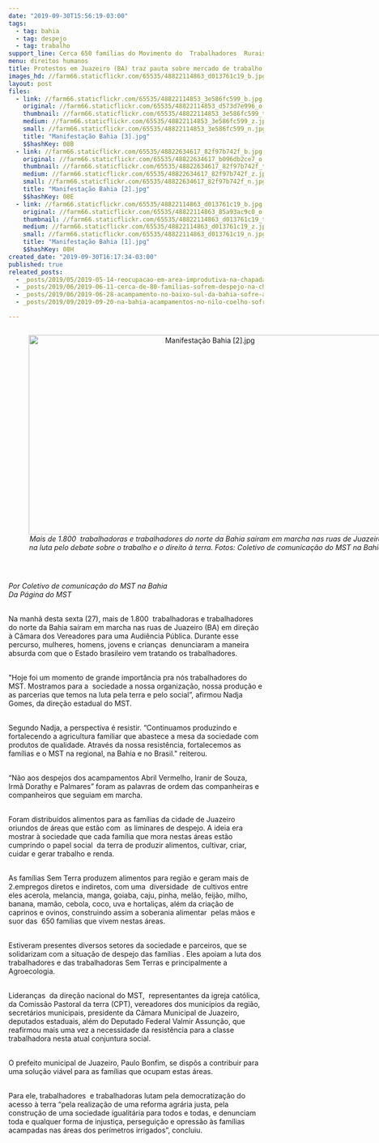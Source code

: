 ```yaml
---
date: "2019-09-30T15:56:19-03:00"
tags:
  - tag: bahia
  - tag: despejo
  - tag: trabalho
support_line: Cerca 650 famílias do Movimento do  Trabalhadores  Rurais Sem Terra (MST) ocupam desde 2012 áreas que antes eram improdutivas
menu: direitos humanos
title: Protestos em Juazeiro (BA) traz pauta sobre mercado de trabalho e direito à terra
images_hd: //farm66.staticflickr.com/65535/48822114863_d013761c19_b.jpg
layout: post
files:
  - link: //farm66.staticflickr.com/65535/48822114853_3e586fc599_b.jpg
    original: //farm66.staticflickr.com/65535/48822114853_d573d7e996_o.jpg
    thumbnail: //farm66.staticflickr.com/65535/48822114853_3e586fc599_t.jpg
    medium: //farm66.staticflickr.com/65535/48822114853_3e586fc599_z.jpg
    small: //farm66.staticflickr.com/65535/48822114853_3e586fc599_n.jpg
    title: "Manifestação Bahia [3].jpg"
    $$hashKey: 08B
  - link: //farm66.staticflickr.com/65535/48822634617_82f97b742f_b.jpg
    original: //farm66.staticflickr.com/65535/48822634617_b096db2ce7_o.jpg
    thumbnail: //farm66.staticflickr.com/65535/48822634617_82f97b742f_t.jpg
    medium: //farm66.staticflickr.com/65535/48822634617_82f97b742f_z.jpg
    small: //farm66.staticflickr.com/65535/48822634617_82f97b742f_n.jpg
    title: "Manifestação Bahia [2].jpg"
    $$hashKey: 08E
  - link: //farm66.staticflickr.com/65535/48822114863_d013761c19_b.jpg
    original: //farm66.staticflickr.com/65535/48822114863_85a93ac9c0_o.jpg
    thumbnail: //farm66.staticflickr.com/65535/48822114863_d013761c19_t.jpg
    medium: //farm66.staticflickr.com/65535/48822114863_d013761c19_z.jpg
    small: //farm66.staticflickr.com/65535/48822114863_d013761c19_n.jpg
    title: "Manifestação Bahia [1].jpg"
    $$hashKey: 08H
created_date: "2019-09-30T16:17:34-03:00"
published: true
releated_posts:
  - _posts/2019/05/2019-05-14-reocupacao-em-area-improdutiva-na-chapada-diamantina.md
  - _posts/2019/06/2019-06-11-cerca-de-80-familias-sofrem-despejo-na-chapada-diamantina.md
  - _posts/2019/06/2019-06-28-acampamento-no-baixo-sul-da-bahia-sofre-a-sua-terceira-reintegracao-de-posse.md
  - _posts/2019/09/2019-09-20-na-bahia-acampamentos-no-nilo-coelho-sofrem-ameaca-de-despejos.md

---
```

<div style="text-align:center">
<figure class="image" style="display:inline-block"><img alt="Manifestação Bahia [2].jpg" height="394" src="//farm66.staticflickr.com/65535/48822634617_82f97b742f_b.jpg" width="700" />
<figcaption><em>Mais de&nbsp;1.800&nbsp; trabalhadoras e trabalhadores do norte da Bahia sa&iacute;ram em marcha nas ruas de Juazeiro na luta pelo debate sobre o trabalho e o direito &agrave; terra. Fotos:&nbsp;Coletivo de comunica&ccedil;&atilde;o do MST na Bahia</em></figcaption>
</figure>
</div>

<p>&nbsp;</p>

<p><em>Por Coletivo de comunica&ccedil;&atilde;o do MST na Bahia<br />
Da P&aacute;gina do MST</em><br />
&nbsp;</p>

<p>Na manh&atilde; desta sexta (27), mais de 1.800&nbsp; trabalhadoras e trabalhadores do norte da Bahia sa&iacute;ram em marcha nas ruas de Juazeiro (BA) em dire&ccedil;&atilde;o &agrave; C&acirc;mara dos Vereadores para uma Audi&ecirc;ncia P&uacute;blica. Durante esse percurso, mulheres, homens, jovens e crian&ccedil;as&nbsp; denunciaram a maneira absurda com que o Estado brasileiro vem tratando os trabalhadores.&nbsp;</p>

<p><br />
&quot;Hoje foi um momento de grande import&acirc;ncia pra n&oacute;s trabalhadores do MST. Mostramos para a&nbsp; sociedade a nossa organiza&ccedil;&atilde;o, nossa produ&ccedil;&atilde;o e as parcerias que temos na luta pela terra e pelo social&rdquo;, afirmou Nadja&nbsp; Gomes, da dire&ccedil;&atilde;o estadual do MST.</p>

<p><br />
Segundo Nadja, a perspectiva &eacute; resistir. &ldquo;Continuamos produzindo e fortalecendo a agricultura familiar que abastece a mesa da sociedade com produtos de qualidade. Atrav&eacute;s da nossa resist&ecirc;ncia, fortalecemos as fam&iacute;lias e o MST na regional, na Bahia e no Brasil.&quot; reiterou.</p>

<p><br />
&ldquo;N&atilde;o aos despejos dos acampamentos Abril Vermelho, Iranir de Souza, Irm&atilde; Dorathy e Palmares&rdquo; foram as palavras de ordem das companheiras e companheiros que seguiam em marcha.&nbsp;</p>

<p><br />
Foram distribu&iacute;dos alimentos para as fam&iacute;lias da cidade de Juazeiro oriundos de &aacute;reas que est&atilde;o com&nbsp; as liminares de despejo. A ideia era mostrar &agrave; sociedade que cada fam&iacute;lia que mora nestas &aacute;reas est&atilde;o cumprindo o papel social&nbsp; da terra de produzir alimentos, cultivar, criar, cuidar e gerar trabalho e renda.&nbsp;&nbsp;</p>

<p><br />
As fam&iacute;lias Sem Terra produzem alimentos para regi&atilde;o e geram mais de 2.empregos diretos e indiretos, com uma&nbsp; diversidade&nbsp; de cultivos entre eles acerola, melancia, manga, goiaba, caju, pinha, mel&atilde;o, feij&atilde;o, milho, banana, mam&atilde;o, cebola, coco, uva e hortali&ccedil;as, al&eacute;m da cria&ccedil;&atilde;o de caprinos e ovinos, construindo assim a soberania alimentar&nbsp; pelas m&atilde;os e suor das&nbsp; 650 fam&iacute;lias que vivem nestas &aacute;reas.&nbsp;</p>

<p><br />
Estiveram presentes diversos setores da sociedade e parceiros, que se solidarizam com a situa&ccedil;&atilde;o de despejo das fam&iacute;lias . Eles apoiam a luta dos trabalhadores e das trabalhadoras Sem Terras e principalmente a Agroecologia.</p>

<p><br />
Lideran&ccedil;as&nbsp; da dire&ccedil;&atilde;o nacional do MST,&nbsp; representantes da igreja cat&oacute;lica, da Comiss&atilde;o Pastoral da terra (CPT), vereadores dos munic&iacute;pios da regi&atilde;o, secret&aacute;rios municipais, presidente da C&acirc;mara Municipal de Juazeiro,&nbsp; deputados estaduais, al&eacute;m do Deputado Federal Valmir Assun&ccedil;&atilde;o, que reafirmou mais uma vez a necessidade da resist&ecirc;ncia para a classe trabalhadora nesta atual conjuntura social.&nbsp;</p>

<p><br />
O prefeito municipal de Juazeiro, Paulo Bonfim, se disp&ocirc;s a contribuir para uma solu&ccedil;&atilde;o vi&aacute;vel para as fam&iacute;lias que ocupam estas &aacute;reas.</p>

<p><br />
Para ele, trabalhadores&nbsp; e trabalhadoras lutam pela democratiza&ccedil;&atilde;o do acesso &agrave; terra &ldquo;pela realiza&ccedil;&atilde;o de uma reforma agr&aacute;ria justa, pela constru&ccedil;&atilde;o de uma sociedade igualit&aacute;ria para todos e todas, e denunciam toda e qualquer forma de injusti&ccedil;a, persegui&ccedil;&atilde;o e opress&atilde;o &agrave;s fam&iacute;lias acampadas nas &aacute;reas dos per&iacute;metros irrigados&rdquo;, concluiu.</p>
